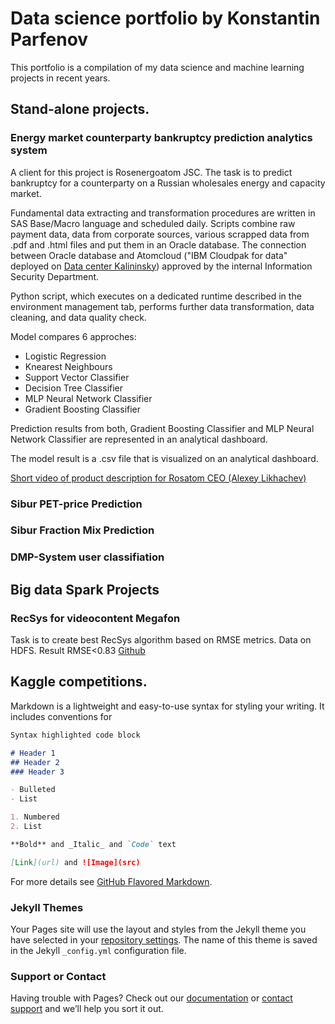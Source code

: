 # Data science portfolio by Konstantin Parfenov

This portfolio is a compilation of my data science and machine learning projects in recent years.

## Stand-alone projects.
### Energy market counterparty bankruptcy prediction analytics system 
A client for this project is Rosenergoatom JSC. The task is to predict bankruptcy for a counterparty on a Russian wholesales energy and capacity market. 

Fundamental data extracting and transformation procedures are written in SAS Base/Macro language and scheduled daily. Scripts combine raw payment data, data from corporate sources, various scrapped data from .pdf and .html files and put them in an Oracle database. The connection between Oracle database and Atomcloud ("IBM Cloudpak for data" deployed on [Data center Kalininsky](https://www.rosenergoatom.ru/stations_projects/opornyy-tsod/)) approved by the internal Information Security Department.

Python script, which executes on a dedicated runtime described in the environment management tab, performs further data transformation, data cleaning, and data quality check. 

Model compares 6 approches:

* Logistic Regression
* Knearest Neighbours
* Support Vector Classifier
* Decision Tree Classifier
* MLP Neural Network Classifier
* Gradient Boosting Classifier

Prediction results from both, Gradient Boosting Classifier and MLP Neural Network Classifier are represented in an analytical dashboard.

The model result is a .csv file that is visualized on an analytical dashboard. 

[Short video of product description for Rosatom CEO (Alexey Likhachev)](https://user-images.githubusercontent.com/6107160/123541038-e5547000-d74a-11eb-9464-9e36329f4a12.mp4)

### Sibur PET-price Prediction


### Sibur Fraction Mix Prediction

### DMP-System user classifiation


## 

## Big data Spark Projects

### RecSys for videocontent Megafon
Task is to create best RecSys algorithm based on RMSE metrics.
Data on HDFS. Result RMSE<0.83
[Github](https://github.com/Konstantin-Parfenov/RMSE_rec_sys/blob/main/Rec_sys.ipynb)

###

## Kaggle competitions.







Markdown is a lightweight and easy-to-use syntax for styling your writing. It includes conventions for

```markdown
Syntax highlighted code block

# Header 1
## Header 2
### Header 3

- Bulleted
- List

1. Numbered
2. List

**Bold** and _Italic_ and `Code` text

[Link](url) and ![Image](src)
```

For more details see [GitHub Flavored Markdown](https://guides.github.com/features/mastering-markdown/).

### Jekyll Themes

Your Pages site will use the layout and styles from the Jekyll theme you have selected in your [repository settings](https://github.com/Konstantin-Parfenov/Konstantin-Parfenov.github.io/settings/pages). The name of this theme is saved in the Jekyll `_config.yml` configuration file.

### Support or Contact

Having trouble with Pages? Check out our [documentation](https://docs.github.com/categories/github-pages-basics/) or [contact support](https://support.github.com/contact) and we’ll help you sort it out.

